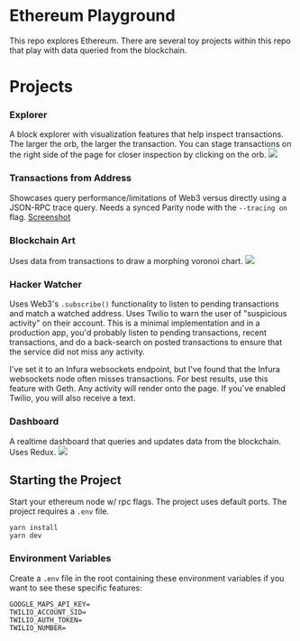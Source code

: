 
# Ethereum Playground
This repo explores Ethereum. There are several toy projects within this repo that play with data queried from the blockchain.

# Projects

### Explorer
A block explorer with visualization features that help inspect transactions. The larger the orb, the larger the transaction. You can stage transactions on the right side of the page for closer inspection by clicking on the orb.
![](https://github.com/rodocite/ethereum-playground/blob/master/explorer.png)

### Transactions from Address
Showcases query performance/limitations of Web3 versus directly using a JSON-RPC trace query. Needs a synced Parity node with the `--tracing on` flag.
[Screenshot](https://github.com/rodocite/ethereum-playground/blob/master/queries.png)

### Blockchain Art
Uses data from transactions to draw a morphing voronoi chart.
![](https://github.com/rodocite/ethereum-playground/blob/master/art.gif)

### Hacker Watcher
Uses Web3's `.subscribe()` functionality to listen to pending transactions and match a watched address. Uses Twilio to warn the user of "suspicious activity" on their account. This is a minimal implementation and in a production app, you'd probably listen to pending transactions, recent transactions, and do a back-search on posted transactions to ensure that the service did not miss any activity.

I've set it to an Infura websockets endpoint, but I've found that the Infura websockets node often misses transactions. For best results, use this feature with Geth. Any activity will render onto the page. If you've enabled Twilio, you will also receive a text.

### Dashboard
A realtime dashboard that queries and updates data from the blockchain. Uses Redux.
![](https://github.com/rodocite/ethereum-playground/blob/master/dashboard.png)

## Starting the Project
Start your ethereum node w/ rpc flags. The project uses default ports. The project requires a `.env` file.

```
yarn install
yarn dev
```

### Environment Variables
Create a `.env` file in the root containing these environment variables if you want to see these specific features:
```
GOOGLE_MAPS_API_KEY=
TWILIO_ACCOUNT_SID=
TWILIO_AUTH_TOKEN=
TWILIO_NUMBER=
```
